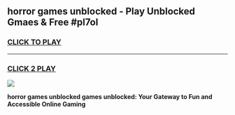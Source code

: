 
## horror games unblocked - Play Unblocked Gmaes & Free #pl7ol
<h3>
<a href="https://news.freeplayer.one?title=horror_games_unblocked&ref=03M">CLICK TO PLAY</a></h3>
<hr>

<h3>
<a href="https://news.freeplayer.one?title=horror_games_unblocked&ref=03M">CLICK 2 PLAY</a>
  
</h3>

<a href="https://news.freeplayer.one?title=horror_games_unblocked&ref=03M"><img src="https://clearcache.store/games.png"></a>


**horror games unblocked games unblocked: Your Gateway to Fun and Accessible Online Gaming**
